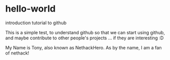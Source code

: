 # hello-world
introduction tutorial to github

This is a simple test, to understand github so that we can start using github, and maybe contribute to other people's projects ... if they are interesting :D

My Name is Tony, also known as NethackHero. As by the name, I am a fan of nethack!
